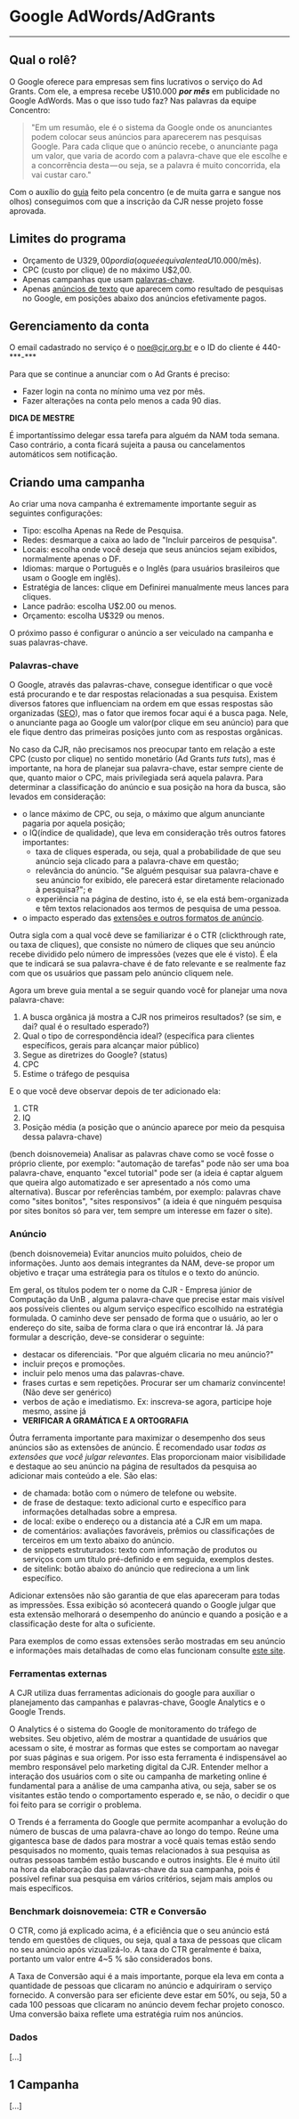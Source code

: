 # Google AdWords/AdGrants

---

## Qual o rolê?

O Google oferece para empresas sem fins lucrativos o serviço do Ad Grants. Com ele, a empresa recebe U$10.000 _**por mês**_ em publicidade no Google AdWords. Mas o que isso tudo faz? Nas palavras da equipe Concentro:

>"Em um resumão, ele é o sistema da Google onde os anunciantes podem colocar seus anúncios para aparecerem nas pesquisas Google. Para cada clique que o anúncio recebe, o anunciante paga um valor, que varia de acordo com a palavra-chave que ele escolhe e a concorrência desta — ou seja, se a palavra é muito concorrida, ela vai custar caro."

Com o auxílio do [guia](https://medium.com/@concentrodf/fazendo-sua-ej-decolar-em-4-passos-f1dea0e9a9b8) feito pela concentro (e de muita garra e sangue nos olhos) conseguimos com que a inscrição da CJR nesse projeto fosse aprovada.

## Limites do programa

* Orçamento de U$329,00 por dia (o que é equivalente a U$10.000/mês).
* CPC (custo por clique) de no máximo U$2,00.
* Apenas campanhas que usam [palavras-chave](#palavras-chave). 
* Apenas [anúncios de texto](#anuncio) que aparecem como resultado de pesquisas no Google, em posições abaixo dos anúncios efetivamente pagos.

## Gerenciamento da conta

O email cadastrado no serviço é o noe@cjr.org.br e o ID do cliente é 440-\*\*\*-\*\*\*

Para que se continue a anunciar com o Ad Grants é preciso:

* Fazer login na conta no mínimo uma vez por mês.
* Fazer alterações na conta pelo menos a cada 90 dias.

<div class="master-tip">
	<b class="master-title">DICA DE MESTRE</b>
	<p>É importantíssimo delegar essa tarefa para alguém da NAM toda semana. Caso contrário, a conta ficará sujeita a pausa ou cancelamentos automáticos sem notificação.</p>
</div>

## Criando uma campanha

Ao criar uma nova campanha é extremamente importante seguir as seguintes configurações:

* Tipo: escolha Apenas na Rede de Pesquisa.
* Redes: desmarque a caixa ao lado de "Incluir parceiros de pesquisa".
* Locais: escolha onde você deseja que seus anúncios sejam exibidos, normalmente apenas o DF.
* Idiomas: marque o Português e o Inglês (para usuários brasileiros que usam o Google em inglês).
* Estratégia de lances: clique em Definirei manualmente meus lances para cliques.
* Lance padrão: escolha U$2.00 ou menos.
* Orçamento: escolha U$329 ou menos.

O próximo passo é configurar o anúncio a ser veiculado na campanha e suas palavras-chave.

### <a name="palavras-chave"></a> Palavras-chave

O Google, através das palavras-chave, consegue identificar o que você está procurando e te dar respostas relacionadas a sua pesquisa. Existem diversos fatores que influenciam na ordem em que essas respostas são organizadas ([SEO](https://rockcontent.com/guia/seo/)), mas o fator que iremos focar aqui é a busca paga. Nele, o anunciante paga ao Google um valor(por clique em seu anúncio) para que ele fique dentro das primeiras posições junto com as respostas orgânicas.

No caso da CJR, não precisamos nos preocupar tanto em relação a este CPC (custo por clique) no sentido monetário (Ad Grants *tuts tuts*), mas é importante, na hora de planejar sua palavra-chave, estar sempre ciente de que, quanto maior o CPC, mais privilegiada será aquela palavra. Para determinar a classificação do anúncio e sua posição na hora da busca, são levados em consideração:

* o lance máximo de CPC, ou seja, o máximo que algum anunciante pagaria por aquela posição;
* o IQ(índice de qualidade), que leva em consideração três outros fatores importantes:
  * taxa de cliques esperada, ou seja, qual a probabilidade de que seu anúncio seja clicado para a palavra-chave em questão;
  * relevância do anúncio. "Se alguém pesquisar sua palavra-chave e seu anúncio for exibido, ele parecerá estar diretamente relacionado à pesquisa?"; e
  * experiência na página de destino, isto é, se ela está bem-organizada e têm textos relacionados aos termos de pesquisa de uma pessoa.
* o impacto esperado das [extensões e outros formatos de anúncio](#anuncio-extensoes).

Outra sigla com a qual você deve se familiarizar é o CTR (clickthrough rate, ou taxa de cliques), que consiste no número de cliques que seu anúncio recebe dividido pelo número de impressões (vezes que ele é visto). É ela que te indicará se sua palavra-chave é de fato relevante e se realmente faz com que os usuários que passam pelo anúncio cliquem nele.

Agora um breve guia mental a se seguir quando você for planejar uma nova palavra-chave:

1. A busca orgânica já mostra a CJR nos primeiros resultados? (se sim, e dai? qual é o resultado esperado?)
2. Qual o tipo de correspondência ideal? (específica para clientes específicos, gerais para alcançar maior público)
3. Segue as diretrizes do Google? (status)
4. CPC
5. Estime o tráfego de pesquisa

E o que você deve observar depois de ter adicionado ela:

1. CTR
2. IQ
3. Posição média (a posição que o anúncio aparece por meio da pesquisa dessa palavra-chave)

(bench doisnovemeia) Analisar as palavras chave como se você fosse o próprio cliente, por exemplo:
"automação de tarefas" pode não ser uma boa palavra-chave, enquanto "excel tutorial" pode ser (a ideia é captar alguem que queira algo automatizado e ser apresentado a nós como uma alternativa). Buscar por referências também, por exemplo: palavras chave como "sites bonitos", "sites responsivos" (a ideia é que ninguém pesquisa por sites bonitos só para ver, tem sempre um interesse em fazer o site). 

### <a name="anuncio"></a> Anúncio

(bench doisnovemeia) Evitar anuncios muito poluidos, cheio de informações.
Junto aos demais integrantes da NAM, deve-se propor um objetivo e traçar uma estrátegia para os títulos e o texto do anúncio.

Em geral, os títulos podem ter o nome da CJR - Empresa júnior de Computação da UnB , alguma palavra-chave que precise estar mais visível aos possíveis clientes ou algum serviço específico escolhido na estratégia formulada.
O caminho deve ser pensado de forma que o usuário, ao ler o endereço do site, saiba de forma clara o que irá encontrar lá.
Já para formular a descrição, deve-se considerar o seguinte:

* destacar os diferenciais. "Por que alguém clicaria no meu anúncio?"
* incluir preços e promoções.
* incluir pelo menos uma das palavras-chave.
* frases curtas e sem repetições. Procurar ser um chamariz convincente! (Não deve ser genérico)
* verbos de ação e imediatismo. Ex: inscreva-se agora, participe hoje mesmo, assine já
* **VERIFICAR A GRAMÁTICA E A ORTOGRAFIA**

<a name="anuncio-extensoes"></a> Óutra ferramenta importante para maximizar o desempenho dos seus anúncios são as extensões de anúncio. É recomendado usar *todas as extensões que você julgar relevantes*. Elas proporcionam maior visibilidade e destaque ao seu anúncio na página de resultados da pesquisa ao adicionar mais conteúdo a ele. São elas:

* de chamada: botão com o número de telefone ou website.
* de frase de destaque: texto adicional curto e específico para informações detalhadas sobre a empresa.
* de local: exibe o endereço ou a distancia até a CJR em um mapa.
* de comentários: avaliações favoráveis, prêmios ou classificações de terceiros em um texto abaixo do anúncio.
* de snippets estruturados: texto com informação de produtos ou serviços com um título pré-definido e em seguida, exemplos destes.
* de sitelink: botão abaixo do anúncio que redireciona a um link específico.

Adicionar extensões não são garantia de que elas apareceram para todas as impressões. Essa exibição só acontecerá quando o Google julgar que esta extensão melhorará o desempenho do anúncio e quando a posição e a classificação deste for alta o suficiente.

Para exemplos de como essas extensões serão mostradas em seu anúncio e informações mais detalhadas de como elas funcionam consulte [este site](https://support.google.com/adwords/answer/2375499?hl=pt-BR).

### Ferramentas externas

A CJR utiliza duas ferramentas adicionais do google para auxiliar o planejamento das campanhas e palavras-chave, Google Analytics e o Google Trends.

O Analytics é o sistema do Google de monitoramento do tráfego de websites. Seu objetivo, além de mostrar a quantidade de usuários que acessam o site, é mostrar as formas que estes se comportam ao navegar por suas páginas e sua origem. Por isso esta ferramenta é indispensável ao membro responsável pelo marketing digital da CJR. Entender melhor a interação dos usuários com o site ou campanha de marketing online é fundamental para a análise de uma campanha ativa, ou seja, saber se os visitantes estão tendo o comportamento esperado e, se não, o decidir o que foi feito para se corrigir o problema.

O Trends é a ferramenta do Google que permite acompanhar a evolução do número de buscas de uma palavra-chave ao longo do tempo. Reúne uma gigantesca base de dados para mostrar a você quais temas estão sendo pesquisados no momento, quais temas relacionados à sua pesquisa as outras pessoas também estão buscando e outros insights. Ele é muito útil na hora da elaboração das palavras-chave da sua campanha, pois é possível refinar sua pesquisa em vários critérios, sejam mais amplos ou mais específicos.

### Benchmark doisnovemeia: CTR e Conversão

O CTR, como já explicado acima, é a eficiência que o seu anúncio está tendo em questões de cliques, ou seja, qual a taxa de pessoas que clicam no seu anúncio após vizualizá-lo. A taxa do CTR geralmente é baixa, portanto um valor entre 4~5 % são considerados bons.

A Taxa de Conversão aqui é a mais importante, porque ela leva em conta a quantidade de pessoas que clicaram no anúncio e adquiriram o serviço fornecido. A conversão para ser eficiente deve estar em 50%, ou seja, 50 a cada 100 pessoas que clicaram no anúncio devem fechar projeto conosco. Uma conversão baixa reflete uma estratégia ruim nos anúncios.

### Dados

[...]

## 1 Campanha

[...]
